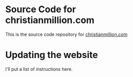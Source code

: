 # Source Code for christianmillion.com

This is the source code repository for [christianmillion.com](https://christianmillion.com)

# Updating the website

I'll put a list of instructions here.
